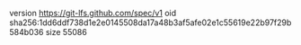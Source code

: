 version https://git-lfs.github.com/spec/v1
oid sha256:1dd6ddf738d1e2e0145508da17a48b3af5afe02e1c55619e22b97f29b584b036
size 55086
